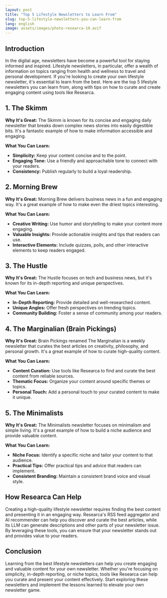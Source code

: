 ```yaml
---
layout: post
title: "Top 5 Lifestyle Newsletters to Learn From"
slug: top-5-lifestyle-newsletters-you-can-learn-from
lang: english
image: assets/images/photo-researca-19.avif
---
```

## Introduction

In the digital age, newsletters have become a powerful tool for staying informed and inspired. Lifestyle newsletters, in particular, offer a wealth of information on topics ranging from health and wellness to travel and personal development. If you're looking to create your own lifestyle newsletter, it's essential to learn from the best. Here are the top 5 lifestyle newsletters you can learn from, along with tips on how to curate and create engaging content using tools like Researca.

## 1. The Skimm

**Why It's Great:** The Skimm is known for its concise and engaging daily newsletter that breaks down complex news stories into easily digestible bits. It's a fantastic example of how to make information accessible and engaging.

**What You Can Learn:**
- **Simplicity:** Keep your content concise and to the point.
- **Engaging Tone:** Use a friendly and approachable tone to connect with your readers.
- **Consistency:** Publish regularly to build a loyal readership.

## 2. Morning Brew

**Why It's Great:** Morning Brew delivers business news in a fun and engaging way. It's a great example of how to make even the driest topics interesting.

**What You Can Learn:**
- **Creative Writing:** Use humor and storytelling to make your content more engaging.
- **Valuable Insights:** Provide actionable insights and tips that readers can use.
- **Interactive Elements:** Include quizzes, polls, and other interactive elements to keep readers engaged.

## 3. The Hustle

**Why It's Great:** The Hustle focuses on tech and business news, but it's known for its in-depth reporting and unique perspectives.

**What You Can Learn:**
- **In-Depth Reporting:** Provide detailed and well-researched content.
- **Unique Angles:** Offer fresh perspectives on trending topics.
- **Community Building:** Foster a sense of community among your readers.

## 4. The Marginalian (Brain Pickings)

**Why It's Great:** Brain Pickings renamed The Marginalian is a weekly newsletter that curates the best articles on creativity, philosophy, and personal growth. It's a great example of how to curate high-quality content.

**What You Can Learn:**
- **Content Curation:** Use tools like Researca to find and curate the best content from reliable sources.
- **Thematic Focus:** Organize your content around specific themes or topics.
- **Personal Touch:** Add a personal touch to your curated content to make it unique.

## 5. The Minimalists

**Why It's Great:** The Minimalists newsletter focuses on minimalism and simple living. It's a great example of how to build a niche audience and provide valuable content.

**What You Can Learn:**
- **Niche Focus:** Identify a specific niche and tailor your content to that audience.
- **Practical Tips:** Offer practical tips and advice that readers can implement.
- **Consistent Branding:** Maintain a consistent brand voice and visual style.

## How Researca Can Help

Creating a high-quality lifestyle newsletter requires finding the best content and presenting it in an engaging way. Researca's RSS feed aggregator and AI recommender can help you discover and curate the best articles, while its LLM can generate descriptions and other parts of your newsletter issue. By leveraging these tools, you can ensure that your newsletter stands out and provides value to your readers.

## Conclusion

Learning from the best lifestyle newsletters can help you create engaging and valuable content for your own newsletter. Whether you're focusing on simplicity, in-depth reporting, or niche topics, tools like Researca can help you curate and present your content effectively. Start exploring these newsletters and implement the lessons learned to elevate your own newsletter game.
                                